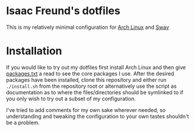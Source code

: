 # Isaac Freund's dotfiles

This is my relatively minimal configuration for
[Arch Linux](https://www.archlinux.org/) and [Sway](https://swaywm.org/)

# Installation

If you would like to try out my dotfiles first install Arch Linux and then
give [packages.txt](packages.txt) a read to see the core packages I use.
After the desired packages have been installed, clone this repository
and either run `./install.sh` from the repository root or alternatively
use the script as documentation as to where the files/directories should
be symlinked to if you only wish to try out a subset of my configuration.

I've tried to add comments for my own sake wherever needed, so
understanding and tweaking the configuration to your own tastes shouldn't
be a problem.
